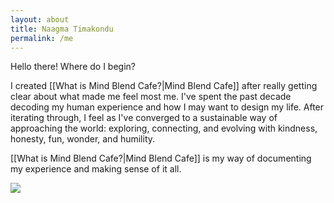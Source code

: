 ```yaml
---
layout: about
title: Naagma Timakondu
permalink: /me
---
```



Hello there! Where do I begin?

I created [[What is Mind Blend Cafe?|Mind Blend Cafe]] after really getting clear about what made me feel most me. I've spent the past decade decoding my human experience and how I may want to design my life. After iterating through, I feel as I've converged to a sustainable way of approaching the world: exploring, connecting, and evolving with kindness, honesty, fun, wonder, and humility. 

[[What is Mind Blend Cafe?|Mind Blend Cafe]] is my way of documenting my experience and making sense of it all. 


<img src="/assets/img/naagma.png"/>


